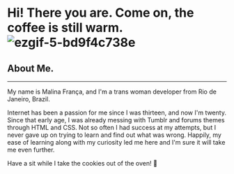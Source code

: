 # Hi! There you are. Come on, the coffee is still warm. ![ezgif-5-bd9f4c738e](https://user-images.githubusercontent.com/104470227/211219475-0f30bb6b-9d29-4300-a43d-a4bdb55177dc.gif)

## About Me.
***
My name is Malina França, and I'm a trans woman developer from Rio de Janeiro, Brazil. 

Internet has been a passion for me since I was thirteen, and now I'm twenty. Since that early age, I was already messing with Tumblr and forums themes through HTML and CSS. Not so often I had success at my attempts, but I never gave up on trying to learn and find out what was wrong. Happily, my ease of learning along with my curiosity led me here and I'm sure it will take me even further.

Have a sit while I take the cookies out of the oven! :cookie:
